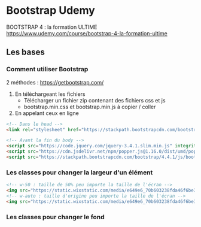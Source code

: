 # Bootstrap Udemy
BOOTSTRAP 4 : la formation ULTIME
<br>https://www.udemy.com/course/bootstrap-4-la-formation-ultime

## Les bases
### Comment utiliser Bootstrap
2 méthodes : https://getbootstrap.com/
 1. En téléchargeant les fichiers
    - Télécharger un fichier zip contenant des fichiers css et js
    - bootstrap.min.css et bootstrap.min.js à copier / coller
 2. En appelant ceux en ligne
````html
<!-- Dans le head -->
<link rel="stylesheet" href="https://stackpath.bootstrapcdn.com/bootstrap/4.4.1/css/bootstrap.min.css" integrity="sha384-Vkoo8x4CGsO3+Hhxv8T/Q5PaXtkKtu6ug5TOeNV6gBiFeWPGFN9MuhOf23Q9Ifjh" crossorigin="anonymous">

<!-- Avant la fin du body -->
<script src="https://code.jquery.com/jquery-3.4.1.slim.min.js" integrity="sha384-J6qa4849blE2+poT4WnyKhv5vZF5SrPo0iEjwBvKU7imGFAV0wwj1yYfoRSJoZ+n" crossorigin="anonymous"></script>
<script src="https://cdn.jsdelivr.net/npm/popper.js@1.16.0/dist/umd/popper.min.js" integrity="sha384-Q6E9RHvbIyZFJoft+2mJbHaEWldlvI9IOYy5n3zV9zzTtmI3UksdQRVvoxMfooAo" crossorigin="anonymous"></script>
<script src="https://stackpath.bootstrapcdn.com/bootstrap/4.4.1/js/bootstrap.min.js" integrity="sha384-wfSDF2E50Y2D1uUdj0O3uMBJnjuUD4Ih7YwaYd1iqfktj0Uod8GCExl3Og8ifwB6" crossorigin="anonymous"></script>
````

### Les classes pour changer la largeur d'un élément

````html
<!-- w-50 : taille de 50% peu importe la taille de l'écran -->
<img src="https://static.wixstatic.com/media/e649e6_70b603238fda46f6be31ee3796577b66~mv2.jpg" class="w-50"/>
<!-- w-auto : taille d'origine peu importe la taille de l'écran -->
<img src="https://static.wixstatic.com/media/e649e6_70b603238fda46f6be31ee3796577b66~mv2.jpg" class="w-auto"/>
````

### Les classes pour changer le fond
